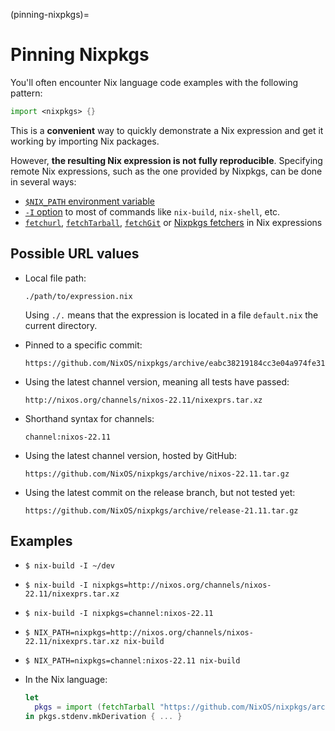 (pinning-nixpkgs)=

# Pinning Nixpkgs

You'll often encounter Nix language code examples with the following pattern:

```nix
import <nixpkgs> {}
```

This is a **convenient** way to quickly demonstrate a Nix expression and get it working by importing Nix packages.


However, <ref-search-path>**the resulting Nix expression is not fully reproducible**.
Specifying remote Nix expressions, such as the one provided by Nixpkgs, can be done in several ways:

- [`$NIX_PATH` environment variable](https://nixos.org/manual/nix/stable/command-ref/env-common.html#env-NIX_PATH)
- [`-I` option](https://nixos.org/manual/nix/stable/command-ref/opt-common.html#opt-I) to most of commands like `nix-build`, `nix-shell`, etc.
- [`fetchurl`](https://nixos.org/manual/nix/stable/language/builtins.html#builtins-fetchurl), [`fetchTarball`](https://nixos.org/manual/nix/stable/language/builtins.html#builtins-fetchTarball), [`fetchGit`](https://nixos.org/manual/nix/stable/language/builtins.html#builtins-fetchGit) or [Nixpkgs fetchers](https://nixos.org/manual/nixpkgs/stable/#chap-pkgs-fetchers) in Nix expressions

## Possible URL values

- Local file path:

  ```
  ./path/to/expression.nix
  ```

  Using `./.` means that the expression is located in a file `default.nix` the current directory.

- Pinned to a specific commit:

  ```
  https://github.com/NixOS/nixpkgs/archive/eabc38219184cc3e04a974fe31857d8e0eac098d.tar.gz
  ```

- Using the latest channel version, meaning all tests have passed:

  ```
  http://nixos.org/channels/nixos-22.11/nixexprs.tar.xz
  ```

- Shorthand syntax for channels:

  ```
  channel:nixos-22.11
  ```

- Using the latest channel version, hosted by GitHub:

  ```
  https://github.com/NixOS/nixpkgs/archive/nixos-22.11.tar.gz
  ```

- Using the latest commit on the release branch, but not tested yet:

  ```
  https://github.com/NixOS/nixpkgs/archive/release-21.11.tar.gz
  ```

## Examples

- ```shell-session
  $ nix-build -I ~/dev
  ```

- ```shell-session
  $ nix-build -I nixpkgs=http://nixos.org/channels/nixos-22.11/nixexprs.tar.xz
  ```

- ```shell-session
  $ nix-build -I nixpkgs=channel:nixos-22.11
  ```

- ```shell-session
  $ NIX_PATH=nixpkgs=http://nixos.org/channels/nixos-22.11/nixexprs.tar.xz nix-build
  ```

- ```shell-session
  $ NIX_PATH=nixpkgs=channel:nixos-22.11 nix-build
  ```

- In the Nix language:

  ```nix
  let
    pkgs = import (fetchTarball "https://github.com/NixOS/nixpkgs/archive/nixos-22.11.tar.gz") {};
  in pkgs.stdenv.mkDerivation { ... }
  ```
